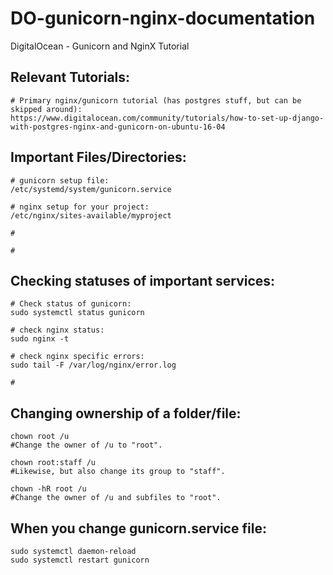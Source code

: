 # DO-gunicorn-nginx-documentation
DigitalOcean - Gunicorn and NginX Tutorial

## Relevant Tutorials:

```
# Primary nginx/gunicorn tutorial (has postgres stuff, but can be skipped around):
https://www.digitalocean.com/community/tutorials/how-to-set-up-django-with-postgres-nginx-and-gunicorn-on-ubuntu-16-04
```

## Important Files/Directories:

```
# gunicorn setup file:
/etc/systemd/system/gunicorn.service

# nginx setup for your project:
/etc/nginx/sites-available/myproject

#

#
```

## Checking statuses of important services:

```
# Check status of gunicorn:
sudo systemctl status gunicorn

# check nginx status:
sudo nginx -t

# check nginx specific errors:
sudo tail -F /var/log/nginx/error.log

#
```

## Changing ownership of a folder/file:

```
chown root /u
#Change the owner of /u to "root".

chown root:staff /u
#Likewise, but also change its group to "staff".

chown -hR root /u
#Change the owner of /u and subfiles to "root".
```

## When you change gunicorn.service file:

```
sudo systemctl daemon-reload
sudo systemctl restart gunicorn
```
